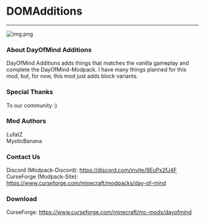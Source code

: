 # **DOMAdditions**
___
![img.png](https://bisecthosting.com/images/CF/DayOfMind/BH_DM_Header.png)
### About DayOfMind Additions
DayOfMind Additions adds things that matches the vanilla gameplay and complete the DayOfMind-Modpack.
I have many things planned for this mod, but, for now, this mod just adds block variants.
### Special Thanks
To our community :)
### Mod Authors
LufatZ <br>
MysticBanana
### Contact Us
Discord (Modpack-Discord): https://discord.com/invite/9EuPx2fJ4F <br>
CurseForge (Modpack-Site): https://www.curseforge.com/minecraft/modpacks/day-of-mind
### Download
CurseForge: https://www.curseforge.com/minecraft/mc-mods/dayofmind